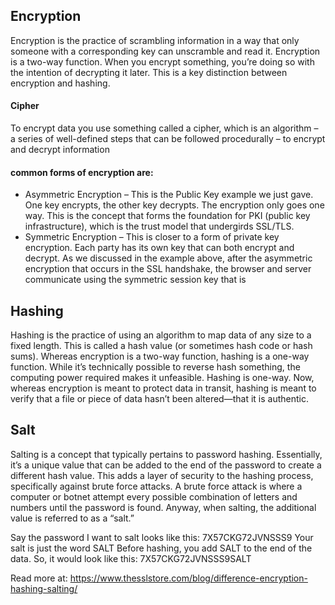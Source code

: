 ## Encryption
Encryption is the practice of scrambling information in a way that only someone with a corresponding key can unscramble and read it. Encryption is a two-way function. When you encrypt something, you’re doing so with the intention of decrypting it later. This is a key distinction between encryption and hashing.

#### Cipher
To encrypt data you use something called a cipher, which is an algorithm – a series of well-defined steps that can be followed procedurally – to encrypt and decrypt information

#### common forms of encryption are:

* Asymmetric Encryption – This is the Public Key example we just gave. One key encrypts, the other key decrypts. The encryption only goes one way. This is the concept that forms the foundation for PKI (public key infrastructure), which is the trust model that undergirds SSL/TLS. 
* Symmetric Encryption – This is closer to a form of private key encryption. Each party has its own key that can both encrypt and decrypt. As we discussed in the example above, after the asymmetric encryption that occurs in the SSL handshake, the browser and server communicate using the symmetric session key that is 


## Hashing
Hashing is the practice of using an algorithm to map data of any size to a fixed length. This is called a hash value (or sometimes hash code or hash sums). Whereas encryption is a two-way function, hashing is a one-way function. While it’s technically possible to reverse hash something, the computing power required makes it unfeasible. Hashing is one-way. Now, whereas encryption is meant to protect data in transit, hashing is meant to verify that a file or piece of data hasn’t been altered—that it is authentic.


## Salt
Salting is a concept that typically pertains to password hashing. Essentially, it’s a unique value that can be added to the end of the password to create a different hash value. This adds a layer of security to the hashing process, specifically against brute force attacks. A brute force attack is where a computer or botnet attempt every possible combination of letters and numbers until the password is found. Anyway, when salting, the additional value is referred to as a “salt.”

Say the password I want to salt looks like this: 7X57CKG72JVNSSS9 Your salt is just the word SALT Before hashing, you add SALT to the end of the data. So, it would look like this: 7X57CKG72JVNSSS9SALT

Read more at: https://www.thesslstore.com/blog/difference-encryption-hashing-salting/
